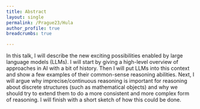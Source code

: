 ```yaml
---
title: Abstract
layout: single
permalink: /Prague23/Hula
author_profile: true
breadcrumbs: true

---
```

In this talk, I will describe the new exciting possibilities enabled by large language models (LLMs). I will start by giving a high-level overview of approaches in AI with a bit of history. Then I will put LLMs into this context and show a few examples of their common-sense reasoning abilities. Next, I will argue why imprecise/continuous reasoning is important for reasoning about discrete structures (such as mathematical objects) and why we should try to extend them to do a more consistent and more complex form of reasoning. I will finish with a short sketch of how this could be done.
